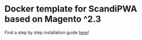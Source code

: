 # Docker template for ScandiPWA based on Magento ^2.3

Find a step by step installation guide [here](https://docs.scandipwa.com/docs/installation/docker/linux/)!
